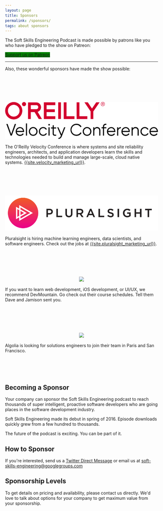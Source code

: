 ```yaml
---
layout: page
title: Sponsors
permalink: /sponsors/
tags: about sponsors
---
```


<p>
The Soft Skills Engineering Podcast is made possible by patrons like you who have pledged to the show on Patreon:
</p>

<p>
  <a href="{{site.patreon_url}}" class="button button-blue" style="background-color:green">Support us on Patreon</a>
</p>

<hr />

<p>
Also, these wonderful sponsors have made the show possible:
</p>

<p style="text-align: center; margin-top: 100px">
  <a href="{{ site.velocity_marketing_url }}" class="button">
    <img src="/img/velocity.svg" />
  </a>
</p>

<p>
The O'Reilly Velocity Conference is where systems and site reliability engineers, architects, and application developers learn the skills and technologies needed to build and manage large-scale, cloud native systems.
<a href="{{site.velocity_marketing_url}}">{{site.velocity_marketing_url}}</a>.
</p>


<p style="text-align: center; margin-top: 100px">
  <a href="{{ site.pluralsight_marketing_url }}" class="button">
    <img src="/img/pluralsight.png" />
  </a>
</p>

<p>
Pluralsight is hiring machine learning engineers, data scientists, and software engineers. Check out the jobs at
<a href="{{site.pluralsight_marketing_url}}">{{site.pluralsight_marketing_url}}</a>.
</p>


<p style="text-align: center; margin-top: 100px">
  <a href="{{ site.devmountain_marketing_url }}" class="button">
    <img src="/img/devmountain.png" />
  </a>
</p>

<p>
If you want to learn web development, iOS development, or UI/UX, we recommend DevMountain.
Go check out their course schedules. Tell them Dave and Jamison sent you.
</p>

<p style="text-align: center; margin-top: 100px">
  <a href="https://www.algolia.com/softskillsengineering" class="button">
    <img style="width: 500px" src="https://upload.wikimedia.org/wikipedia/commons/thumb/d/da/Algolia_logo.svg/1280px-Algolia_logo.svg.png" />
  </a>
</p>

<p>
Algolia is looking for solutions engineers to join their team in Paris and San Francisco.
</p>

<h2 style="margin-top: 100px">Becoming a Sponsor</h2>

<p>
Your company can sponsor the Soft Skills Engineering podcast to reach thousands of super
intelligent, proactive software developers who are going places in the software development
industry.
</p>

<p>
Soft Skills Engineering made its debut in spring of 2016. Episode downloads quickly grew 
from a few hundred to thousands.
</p>

<p>
The future of the podcast is exciting. You can be part of it.
</p>

<h2>How to Sponsor</h2>

If you're interested, send us a <a href="{{site.twitter_dm_url}}" target="_blank">Twitter
Direct Message</a> or email us at
<a mailto="soft-skills-engineering@googlegroups.com">soft-skills-engineering@googlegroups.com</a>

<h2>Sponsorship Levels</h2>

To get details on pricing and availability, please contact us directly. We'd love to talk about
options for your company to get maximum value from your sponsorship.

